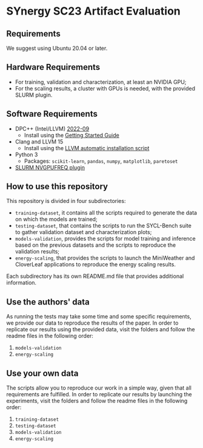 # SYnergy SC23 Artifact Evaluation

## Requirements
We suggest using Ubuntu 20.04 or later.
## Hardware Requirements
- For training, validation and characterization, at least an NVIDIA GPU;
- For the scaling results, a cluster with GPUs is needed, with the provided SLURM plugin.
## Software Requirements
- DPC++ (Intel/LLVM) [2022-09](https://github.com/intel/llvm/releases/tag/2022-09)
  - Install using the [Getting Started Guide](https://github.com/intel/llvm/blob/sycl/sycl/doc/GetStartedGuide.md)
- Clang and LLVM 15
  - Install using the [LLVM automatic installation script](https://apt.llvm.org/#llvmsh)
- Python 3
  - Packages: `scikit-learn`, `pandas`, `numpy`, `matplotlib`, `paretoset`
- [SLURM NVGPUFREQ plugin](https://github.com/LigateProject/slurm-nvgpufreq)

## How to use this repository
This repository is divided in four subdirectories:
- `training-dataset`, it contains all the scripts required to generate the data on which the models are trained;
- `testing-dataset`, that contains the scripts to run the SYCL-Bench suite to gather validation dataset and characterization plots;
- `models-validation`, provides the scripts for model training and inference based on the previous datasets and the scripts to reproduce the validation results;
- `energy-scaling`, that provides the scripts to launch the MiniWeather and CloverLeaf applications to reproduce the energy scaling results.

Each subdirectory has its own README.md file that provides additional information.

## Use the authors' data
As running the tests may take some time and some specific requirements, we provide our data to reproduce the results of the paper.
In order to replicate our results using the provided data, visit the folders and follow the readme files in the following order:
1. `models-validation`
2. `energy-scaling`

## Use your own data
The scripts allow you to reproduce our work in a simple way, given that all requirements are fulfilled.
In order to replicate our results by launching the experiments, visit the folders and follow the readme files in the following order:
1. `training-dataset`
2. `testing-dataset`
3. `models-validation`
4. `energy-scaling`